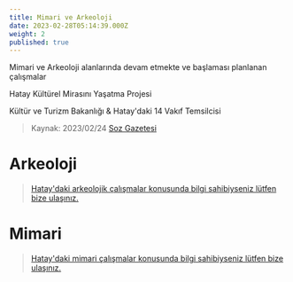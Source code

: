 ```yaml
---
title: Mimari ve Arkeoloji
date: 2023-02-28T05:14:39.000Z
weight: 2
published: true
---
```


Mimari ve Arkeoloji alanlarında devam etmekte ve başlaması planlanan çalışmalar


Hatay Kültürel Mirasını Yaşatma Projesi

Kültür ve Turizm Bakanlığı & Hatay'daki 14 Vakıf Temsilcisi

> Kaynak:
2023/02/24 [Soz Gazetesi](https://sozgazetesi.com.tr/2023/02/24/hatay-kulturel-mirasini-yasatma-projesi-start-aldi/)


# Arkeoloji
> [Hatay'daki arkeolojik çalışmalar konusunda bilgi sahibiyseniz lütfen bize ulaşınız.](mailto:hataybenimsahsimeselem@gmail.com)

# Mimari
> [Hatay'daki mimari çalışmalar konusunda bilgi sahibiyseniz lütfen bize ulaşınız.](mailto:hataybenimsahsimeselem@gmail.com)
